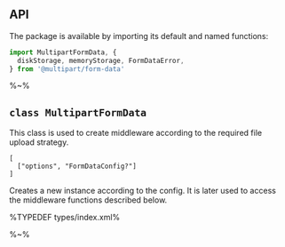 ## API

The package is available by importing its default and named functions:

```js
import MultipartFormData, {
  diskStorage, memoryStorage, FormDataError,
} from '@multipart/form-data'
```

%~%

## `class MultipartFormData`

This class is used to create middleware according to the required file upload strategy.

```### constructor
[
  ["options", "FormDataConfig?"]
]
```

Creates a new instance according to the config. It is later used to access the middleware functions described below.

%TYPEDEF types/index.xml%

%~%